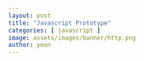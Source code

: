 ```yaml
---
layout: post
title: "Javascript Prototype"
categories: [ javascript ]
image: assets/images/banner/http.png
author: yeon
---
```



<br><br><br> 